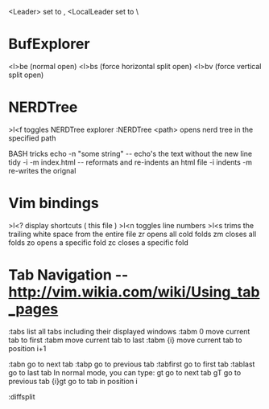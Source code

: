 &lt;Leader&gt; set to ,
&lt;LocalLeader set to \

BufExplorer
===========
&lt;l&gt;be  (normal open)
&lt;l&gt;bs  (force horizontal split open)
&lt;l&gt;bv  (force vertical split open)

NERDTree
========
&gt;l&lt;f        toggles NERDTree explorer
:NERDTree &lt;path&gt;  opens nerd tree in the specified path

BASH tricks
echo -n "some string" -- echo's the text without the new line
tidy -i -m index.html -- reformats and re-indents an html file -i indents -m re-writes the orignal

Vim bindings
============
&gt;l&lt;?      display shortcuts ( this file )
&gt;l&lt;n      toggles line numbers
&gt;l&lt;s      trims the trailing white space from the entire file
zr        opens all cold folds
zm        closes all folds
zo        opens a specific fold
zc        closes a specific fold

Tab Navigation -- http://vim.wikia.com/wiki/Using_tab_pages
==============
:tabs         list all tabs including their displayed windows
:tabm 0       move current tab to first
:tabm         move current tab to last
:tabm {i}     move current tab to position i+1

:tabn         go to next tab
:tabp         go to previous tab
:tabfirst     go to first tab
:tablast      go to last tab
In normal mode, you can type:
gt            go to next tab
gT            go to previous tab
{i}gt         go to tab in position i


:diffsplit <filename>
